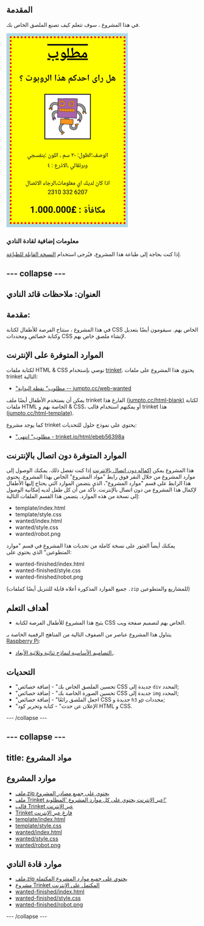 ## المقدمة

في هذا المشروع ، سوف تتعلم كيف تصنع الملصق الخاص بك.

![لقطة شاشة](images/wanted-final.png)

### معلومات إضافية لقادة النادي

إذا كنت بحاجة إلى طباعة هذا المشروع، فيُرجى استخدام [النسخة القابلة للطباعة](https://projects.raspberrypi.org/en/projects/wanted/print).

## \--- collapse \---

## العنوان: ملاحظات قائد النادي

## مقدمة:

في هذا المشروع ، ستتاح الفرصة للأطفال لكتابة CSS الخاص بهم. سيقومون أيضًا بتعديل وكتابة خصائص ومحددات CSS لإنشاء ملصق خاص بهم.

## الموارد المتوفرة على الإنترنت

لكتابة ملفات HTML & CSS نوصي بإستخدام [trinket](https://trinket.io/). يحتوي هذا المشروع على ملفات trinket التالية:

* ["مطلوب" نقطة البداية -- jumpto.cc/web-wanted](http://jumpto.cc/web-wanted)

يمكن أن يستخدم الأطفال أيضًا ملف trinket الفارغ هذا [(jumpto.cc/html-blank)](http://jumpto.cc/html-blank) لكتابة ملفات HTML الخاصة بهم و & CSS، أو يمكنهم استخدام قالب trinket هذا [(jumpto.cc/html-template)](http://jumpto.cc/html-template).

كما يوجد مشروع trinket يحتوي على نموذج حلول للتحديات:

* ["مطلوب" انتهى - trinket.io/html/ebeb56398a](https://trinket.io/html/ebeb56398a)

## الموارد المتوفرة دون اتصال بالإنترنت

هذا المشروع يمكن [إكماله دون اتصال بالإنترنت](https://www.codeclubprojects.org/en-GB/resources/webdev-working-offline/) إذا كنت تفضل ذلك. يمكنك الوصول إلى موارد المشروع من خلال النقر فوق رابط "مواد المشروع" الخاص بهذا المشروع. يحتوي هذا الرابط على قسم "موارد المشروع"، الذي يتضمن الموارد التي يحتاج إليها الأطفال لإكمال هذا المشروع من دون اتصال بالإنترنت. تأكد من أن كل طفل لديه إمكانية الوصول إلى نسخة من هذه الموارد. يتضمن هذا القسم الملفات التالية:

* template/index.html
* template/style.css
* wanted/index.html
* wanted/style.css
* wanted/robot.png

يمكنك أيضاً العثور على نسخة كاملة من تحديات هذا المشروع في قسم "موارد المتطوعين" الذي يحتوي على:

* wanted-finished/index.html
* wanted-finished/style.css
* wanted-finished/robot.png

(جميع الموارد المذكورة أعلاه قابلة للتنزيل أيضًا كملفات `.zip` للمشاريع والمتطوعين)

## أهداف التعلم

* يتيح هذا المشروع للأطفال الفرصة لكتابة CSS الخاص بهم لتصميم صفحة ويب.

يتناول هذا المشروع عناصر من الصفوف التالية من المناهج الرقمية الخاصة بـ [Raspberry Pi](http://rpf.io/curriculum):

* [التصاميم الأساسية لنماذج ثنائية وثلاثية الأبعاد.](https://www.raspberrypi.org/curriculum/design/creator).

## التحديات

* "تحسين الملصق الخاص بك" - إضافة خصائص CSS جديدة إلى ` div ` المحدد;
* "تحسين الصورة الخاصة بك" - إضافة خصائص CSS جديدة إلى `img` المحدد;
* "اجعل الملصق رائعًا" - إضافة خصائص CSS جديدة و `h3` و`p` محددات;
* "الإعلان عن حدث" - كتابة وتحرير كود HTML و CSS.

\--- /collapse \---

## \--- collapse \---

## title: مواد المشروع

## موارد المشروع

* [ملف.zip يحتوي على جميع مصادر المشروع](https://rpf.io/p/en/wanted-go)
* [ملف Trinket عبر الإنترنت يحتوي على كل موارد المشروع 'المطلوبة!'](http://jumpto.cc/web-wanted)
* [قالب Trinket عبر الإنترنت](http://jumpto.cc/trinket-template)
* [Trinket فارغ عبر الإنترنت](http://jumpto.cc/trinket-blank)
* [template/index.html](resources/template-index.html)
* [template/style.css](resources/template-style.css)
* [wanted/index.html](resources/wanted-index.html)
* [wanted/style.css](resources/wanted-style.css)
* [wanted/robot.png](resources/wanted-robot.png)

## موارد قادة النادي

* [ملف.zip يحتوي على جميع موارد المشروع المكتملة](https://rpf.io/p/en/wanted-go)
* [مشروع Trinket المكتمل على الإنترنت](https://trinket.io/html/ebeb56398a)
* [wanted-finished/index.html](resources/wanted-finished-index.html)
* [wanted-finished/style.css](resources/wanted-finished-style.css)
* [wanted-finished/robot.png](resources/twanted-finished-robot.png)

\--- /collapse \---
